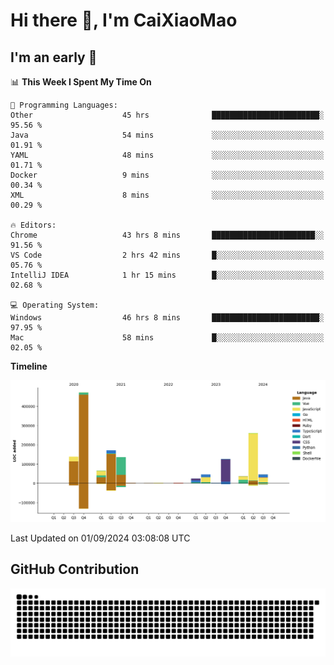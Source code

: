 # Hi there 👋, I'm CaiXiaoMao

## I'm an early 🐤
<!--START_SECTION:waka-->
📊 **This Week I Spent My Time On** 

```text
💬 Programming Languages: 
Other                    45 hrs              ████████████████████████░   95.56 % 
Java                     54 mins             ░░░░░░░░░░░░░░░░░░░░░░░░░   01.91 % 
YAML                     48 mins             ░░░░░░░░░░░░░░░░░░░░░░░░░   01.71 % 
Docker                   9 mins              ░░░░░░░░░░░░░░░░░░░░░░░░░   00.34 % 
XML                      8 mins              ░░░░░░░░░░░░░░░░░░░░░░░░░   00.29 % 

🔥 Editors: 
Chrome                   43 hrs 8 mins       ███████████████████████░░   91.56 % 
VS Code                  2 hrs 42 mins       █░░░░░░░░░░░░░░░░░░░░░░░░   05.76 % 
IntelliJ IDEA            1 hr 15 mins        █░░░░░░░░░░░░░░░░░░░░░░░░   02.68 % 

💻 Operating System: 
Windows                  46 hrs 8 mins       ████████████████████████░   97.95 % 
Mac                      58 mins             █░░░░░░░░░░░░░░░░░░░░░░░░   02.05 % 
```

**Timeline**

![Lines of Code chart](https://raw.githubusercontent.com/caixiaomao/caixiaomao/main/assets/bar_graph.png)


 Last Updated on 01/09/2024 03:08:08 UTC
<!--END_SECTION:waka-->

## GitHub Contribution
<picture>
  <source media="(prefers-color-scheme: dark)" srcset="/dist/snake/github-contribution-grid-snake-dark.svg" />
  <source media="(prefers-color-scheme: light)" srcset="/dist/snake/github-contribution-grid-snake.svg" />
  <img alt="github contribution grid snake animation" src="/dist/snake/github-contribution-grid-snake.svg" />
</picture>
